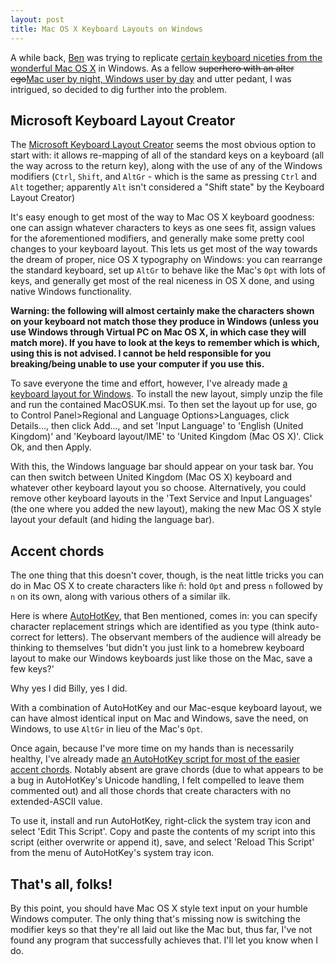 ```yaml
---
layout: post
title: Mac OS X Keyboard Layouts on Windows
---
```

A while back, [Ben][] was trying to replicate [certain keyboard niceties
from the wonderful Mac OS X][Ben typography] in Windows. As a fellow
<del>superhero with an alter ego</del><ins>Mac user by night, Windows
user by day</ins> and utter pedant, I was intrigued, so decided to dig
further into the problem.

[iBook Keyboard]: /images/posts/mac-os-x-keyboard-layouts-on-windows/keyboard.jpg
[Ben]: http://ben-ward.co.uk/
[Ben typography]: http://ben-ward.co.uk/journal/macosx_typography_on_windows/ "Ben Ward's post on Mac OS X Typography in Windows"

## Microsoft Keyboard Layout Creator

The [Microsoft Keyboard Layout Creator][msklc] seems the most obvious
option to start with: it allows re-mapping of all of the standard keys
on a keyboard (all the way across to the return key), along with the use
of any of the Windows modifiers (`Ctrl`, `Shift`, and `AltGr` - which is
the same as pressing `Ctrl` and `Alt` together; apparently `Alt` isn't
considered a "Shift state" by the Keyboard Layout Creator)

It's easy enough to get most of the way to Mac OS X keyboard goodness:
one can assign whatever characters to keys as one sees fit, assign
values for the aforementioned modifiers, and generally make some pretty
cool changes to your keyboard layout. This lets us get most of the way
towards the dream of proper, nice OS X typography on Windows: you can
rearrange the standard keyboard, set up `AltGr` to behave like the
Mac's `Opt` with lots of keys, and generally get most of the real
niceness in OS X done, and using native Windows functionality.

**Warning: the following will almost certainly make the characters
shown on your keyboard not match those they produce in Windows (unless
you use Windows through Virtual PC on Mac OS X, in which case they will
match more). If you have to look at the keys to remember which is
which, using this is not advised. I cannot be held responsible for you
breaking/being unable to use your computer if you use this.**

To save everyone the time and effort, however, I've already made [a
keyboard layout for Windows][macosuk keyboard]. To install the new
layout, simply unzip the file and run the contained MacOSUK.msi. To then
set the layout up for use, go to Control Panel>Regional and Language
Options>Languages, click Details..., then click Add..., and set 'Input
Language' to 'English (United Kingdom)' and 'Keyboard layout/IME' to
'United Kingdom (Mac OS X)'. Click Ok, and then Apply.

With this, the Windows language bar should appear on your task bar. You
can then switch between United Kingdom (Mac OS X) keyboard and whatever
other keyboard layout you so choose. Alternatively, you could remove
other keyboard layouts in the 'Text Service and Input Languages' (the
one where you added the new layout), making the new Mac OS X style
layout your default (and hiding the language bar).

## Accent chords

The one thing that this doesn't cover, though, is the neat little
tricks you can do in Mac OS X to create characters like ñ: hold `Opt`
and press `n` followed by `n` on its own, along with various others of
a similar ilk.

Here is where [AutoHotKey][], that Ben mentioned, comes in: you can
specify character replacement strings which are identified as you type
(think auto-correct for letters). The observant members of the audience
will already be thinking to themselves 'but didn't you just link to a
homebrew keyboard layout to make our Windows keyboards just like those
on the Mac, save a few keys?'

Why yes I did Billy, yes I did.

With a combination of AutoHotKey and our Mac-esque keyboard layout, we
can have almost identical input on Mac and Windows, save the need, on
Windows, to use `AltGr` in lieu of the Mac's `Opt`.

Once again, because I've more time on my hands than is necessarily
healthy, I've already made [an AutoHotKey script for most of the easier
accent chords][ahk chords]. Notably absent are grave chords (due to what
appears to be a bug in AutoHotKey's Unicode handling, I felt compelled
to leave them commented out) and all those chords that create characters
with no extended-ASCII value.

To use it, install and run AutoHotKey, right-click the system tray icon
and select 'Edit This Script'. Copy and paste the contents of my script
into this script (either overwrite or append it), save, and select
'Reload This Script' from the menu of AutoHotKey's system tray icon.

## That's all, folks!

By this point, you should have Mac OS X style text input on your humble
Windows computer. The only thing that's missing now is switching the
modifier keys so that they're all laid out like the Mac but, thus far,
I've not found any program that successfully achieves that. I'll let you
know when I do.

[msklc]: http://www.microsoft.com/globaldev/tools/msklc.mspx
[macosuk keyboard]: http://nascentguruism.com/files/posts/mac-os-x-keyboard-layouts-on-windows/MacOSUK.zip "Mac OS X keyboard layout for Windows"
[AutoHotKey]: http://www.autohotkey.com/
[ahk chords]: http://nascentguruism.com/files/posts/mac-os-x-keyboard-layouts-on-windows/AHKChords.txt "Mac OS X accent chords for AutoHotKey on Windows"
